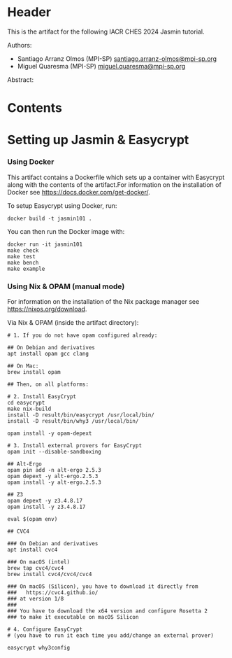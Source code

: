 # Header

This is the artifact for the following IACR CHES 2024 Jasmin tutorial.

Authors:

- Santiago Arranz Olmos (MPI-SP) <santiago.arranz-olmos@mpi-sp.org>
- Miguel Quaresma (MPI-SP) <miguel.quaresma@mpi-sp.org>

Abstract:

# Contents


# Setting up Jasmin & Easycrypt

### Using Docker

This artifact contains a Dockerfile which sets up a container with
Easycrypt along with the contents of the artifact.For information on
the installation of Docker see https://docs.docker.com/get-docker/.


To setup Easycrypt using Docker, run:

```shell
docker build -t jasmin101 .
```

You can then run the Docker image with:

```shell
docker run -it jasmin101
make check
make test
make bench
make example
```

### Using Nix & OPAM (manual mode)

For information on the installation of the Nix package manager see
https://nixos.org/download.

Via Nix & OPAM (inside the artifact directory):

```
# 1. If you do not have opam configured already:

## On Debian and derivatives
apt install opam gcc clang

## On Mac:
brew install opam

## Then, on all platforms:

# 2. Install EasyCrypt
cd easycrypt
make nix-build
install -D result/bin/easycrypt /usr/local/bin/
install -D result/bin/why3 /usr/local/bin/

opam install -y opam-depext

# 3. Install external provers for EasyCrypt
opam init --disable-sandboxing

## Alt-Ergo
opam pin add -n alt-ergo 2.5.3
opam depext -y alt-ergo.2.5.3
opam install -y alt-ergo.2.5.3

## Z3
opam depext -y z3.4.8.17
opam install -y z3.4.8.17

eval $(opam env)

## CVC4

### On Debian and derivatives
apt install cvc4

### On macOS (intel)
brew tap cvc4/cvc4
brew install cvc4/cvc4/cvc4

### On macOS (Silicon), you have to download it directly from
###   https://cvc4.github.io/
### at version 1/8
###
### You have to download the x64 version and configure Rosetta 2
### to make it executable on macOS Silicon

# 4. Configure EasyCrypt
# (you have to run it each time you add/change an external prover)

easycrypt why3config
```
